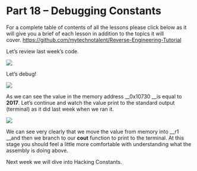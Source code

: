 # Part 18 – Debugging Constants

For a complete table of contents of all the lessons please click below as it will give you a brief of each lesson in addition to the topics it will cover.&nbsp;https://github.com/mytechnotalent/Reverse-Engineering-Tutorial

Let’s review last week’s code.

<div class="slate-resizable-image-embed slate-image-embed__resize-full-width"><img src="https://media-exp1.licdn.com/dms/image/C4E12AQG7GwzcUpYgew/article-inline_image-shrink_1000_1488/0/1520147783406?e=1614211200&amp;v=beta&amp;t=SdLc466lePsPkmV8fT11NXa-vHMJ0PitAr2q3PKvoPE"/></div>

Let’s debug!

<div class="slate-resizable-image-embed slate-image-embed__resize-full-width"><img src="https://media-exp1.licdn.com/dms/image/C4E12AQEotLfqXgmzew/article-inline_image-shrink_1000_1488/0/1520194203208?e=1614211200&amp;v=beta&amp;t=2QHIX7jKms8LDh5wz04mS8eT1jcZ6RWiOkK_B9ayD1M"/></div>

As we can see the value in the memory address __0x10730 __is equal to __2017__.&nbsp;Let’s continue and watch the value print to the standard output (terminal) as it did last week when we ran it.

<div class="slate-resizable-image-embed slate-image-embed__resize-full-width"><img src="https://media-exp1.licdn.com/dms/image/C4E12AQFaGz5Mxy_rpQ/article-inline_image-shrink_1000_1488/0/1520152068447?e=1614211200&amp;v=beta&amp;t=CcadDgVskDFid-xLpb5PLjI4Qd6cTsmV7cUUsLYzeGo"/></div>

We can see very clearly that we move the value from memory into __r1 __and then we branch to our __cout__ function to print to the terminal.&nbsp;At this stage you should feel a little more comfortable with understanding what the assembly is doing above.

Next week we will dive into Hacking Constants.